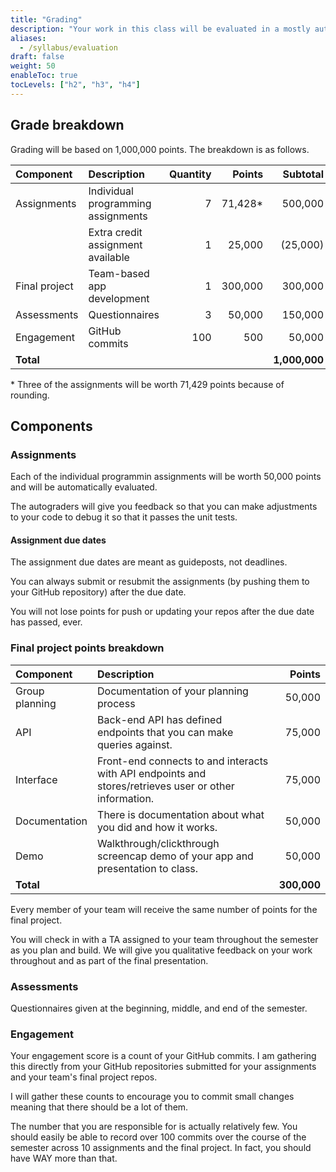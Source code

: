 ```yaml
---
title: "Grading"
description: "Your work in this class will be evaluated in a mostly automated way that gives you immediate feedback. You will also receive qualitative feedback. Grades are reckoned on a 1,000,000-point scale."
aliases:
  - /syllabus/evaluation
draft: false
weight: 50
enableToc: true
tocLevels: ["h2", "h3", "h4"]
---
```


## Grade breakdown

Grading will be based on 1,000,000 points.
The breakdown is as follows.

| **Component** | **Description** | **Quantity** | **Points** | **Subtotal** |
|:--- |:--- | ---:| ---:| ---:|
| Assignments | Individual programming assignments | 7 | 71,428\* | 500,000 |
| | Extra credit assignment available | 1 | 25,000 | (25,000) |
| Final project | Team-based app development | 1 | 300,000 | 300,000 |
| Assessments | Questionnaires | 3 | 50,000 | 150,000 |
| Engagement | GitHub commits | 100 | 500 | 50,000 | 
| **Total** |   |   |   | **1,000,000** |

\* Three of the assignments will be worth 71,429 points because of rounding.

## Components

### Assignments

Each of the individual programmin assignments will be worth 50,000 points and will be automatically evaluated.

The autograders will give you feedback so that you can make adjustments to your code to debug it so that it passes the unit tests. 

#### Assignment due dates

The assignment due dates are meant as guideposts, not deadlines.

You can always submit or resubmit the assignments (by pushing them to your GitHub repository) after the due date. 

You will not lose points for push or updating your repos after the due date has passed, ever.

### Final project points breakdown

| Component | Description | Points |
|:--- |:--- | ---:|
| Group planning | Documentation of your planning process | 50,000 |
| API | Back-end API has defined endpoints that you can make queries against. | 75,000 |
| Interface | Front-end connects to and interacts with API endpoints and stores/retrieves user or other information. | 75,000 |
| Documentation | There is documentation about what you did and how it works. | 50,000 |
| Demo | Walkthrough/clickthrough screencap demo of your app and presentation to class. | 50,000 |
| **Total**  |   | **300,000** |

Every member of your team will receive the same number of points for the final project. 

You will check in with a TA assigned to your team throughout the semester as you plan and build.
We will give you qualitative feedback on your work throughout and as part of the final presentation.

### Assessments

Questionnaires given at the beginning, middle, and end of the semester.

### Engagement

Your engagement score is a count of your GitHub commits.
I am gathering this directly from your GitHub repositories submitted for your assignments and your team's final project repos.

I will gather these counts to encourage you to commit small changes meaning that there should be a lot of them.

The number that you are responsible for is actually relatively few.
You should easily be able to record over 100 commits over the course of the semester across 10 assignments and the final project.
In fact, you should have WAY more than that.
